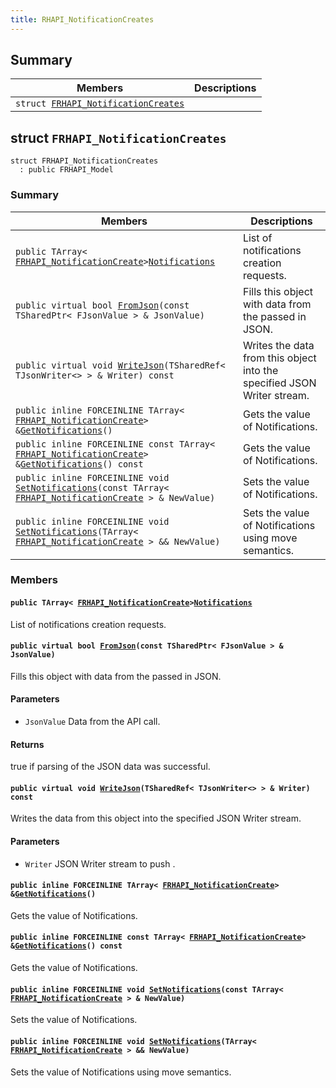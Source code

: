 ```yaml
---
title: RHAPI_NotificationCreates
---
```


## Summary

 Members                        | Descriptions                                
--------------------------------|---------------------------------------------
`struct `[`FRHAPI_NotificationCreates`](#structFRHAPI__NotificationCreates) | 

## struct `FRHAPI_NotificationCreates` <a id="structFRHAPI__NotificationCreates"></a>

```
struct FRHAPI_NotificationCreates
  : public FRHAPI_Model
```

### Summary

 Members                        | Descriptions                                
--------------------------------|---------------------------------------------
`public TArray< `[`FRHAPI_NotificationCreate`](RHAPI_NotificationCreate.md#structFRHAPI__NotificationCreate)` > `[`Notifications`](#structFRHAPI__NotificationCreates_1ae5e68d62abaf22a7f915837ea078699b) | List of notifications creation requests.
`public virtual bool `[`FromJson`](#structFRHAPI__NotificationCreates_1a70edb4b051108ea4c5758b5fae3940b1)`(const TSharedPtr< FJsonValue > & JsonValue)` | Fills this object with data from the passed in JSON.
`public virtual void `[`WriteJson`](#structFRHAPI__NotificationCreates_1a2fa02cb313ec137760873278c0cca082)`(TSharedRef< TJsonWriter<> > & Writer) const` | Writes the data from this object into the specified JSON Writer stream.
`public inline FORCEINLINE TArray< `[`FRHAPI_NotificationCreate`](RHAPI_NotificationCreate.md#structFRHAPI__NotificationCreate)` > & `[`GetNotifications`](#structFRHAPI__NotificationCreates_1a4bd973acfcfa83b8b44025f8dc6f0481)`()` | Gets the value of Notifications.
`public inline FORCEINLINE const TArray< `[`FRHAPI_NotificationCreate`](RHAPI_NotificationCreate.md#structFRHAPI__NotificationCreate)` > & `[`GetNotifications`](#structFRHAPI__NotificationCreates_1a4d888bb75ee48b378ca998e861749de7)`() const` | Gets the value of Notifications.
`public inline FORCEINLINE void `[`SetNotifications`](#structFRHAPI__NotificationCreates_1ab06d44fd3c3db0bca17dbab56f9fee36)`(const TArray< `[`FRHAPI_NotificationCreate`](RHAPI_NotificationCreate.md#structFRHAPI__NotificationCreate)` > & NewValue)` | Sets the value of Notifications.
`public inline FORCEINLINE void `[`SetNotifications`](#structFRHAPI__NotificationCreates_1a5fa99b493c95adef01b6c9ce2255521d)`(TArray< `[`FRHAPI_NotificationCreate`](RHAPI_NotificationCreate.md#structFRHAPI__NotificationCreate)` > && NewValue)` | Sets the value of Notifications using move semantics.

### Members

#### `public TArray< `[`FRHAPI_NotificationCreate`](RHAPI_NotificationCreate.md#structFRHAPI__NotificationCreate)` > `[`Notifications`](#structFRHAPI__NotificationCreates_1ae5e68d62abaf22a7f915837ea078699b) <a id="structFRHAPI__NotificationCreates_1ae5e68d62abaf22a7f915837ea078699b"></a>

List of notifications creation requests.

#### `public virtual bool `[`FromJson`](#structFRHAPI__NotificationCreates_1a70edb4b051108ea4c5758b5fae3940b1)`(const TSharedPtr< FJsonValue > & JsonValue)` <a id="structFRHAPI__NotificationCreates_1a70edb4b051108ea4c5758b5fae3940b1"></a>

Fills this object with data from the passed in JSON.

#### Parameters
* `JsonValue` Data from the API call.

#### Returns
true if parsing of the JSON data was successful.

#### `public virtual void `[`WriteJson`](#structFRHAPI__NotificationCreates_1a2fa02cb313ec137760873278c0cca082)`(TSharedRef< TJsonWriter<> > & Writer) const` <a id="structFRHAPI__NotificationCreates_1a2fa02cb313ec137760873278c0cca082"></a>

Writes the data from this object into the specified JSON Writer stream.

#### Parameters
* `Writer` JSON Writer stream to push .

#### `public inline FORCEINLINE TArray< `[`FRHAPI_NotificationCreate`](RHAPI_NotificationCreate.md#structFRHAPI__NotificationCreate)` > & `[`GetNotifications`](#structFRHAPI__NotificationCreates_1a4bd973acfcfa83b8b44025f8dc6f0481)`()` <a id="structFRHAPI__NotificationCreates_1a4bd973acfcfa83b8b44025f8dc6f0481"></a>

Gets the value of Notifications.

#### `public inline FORCEINLINE const TArray< `[`FRHAPI_NotificationCreate`](RHAPI_NotificationCreate.md#structFRHAPI__NotificationCreate)` > & `[`GetNotifications`](#structFRHAPI__NotificationCreates_1a4d888bb75ee48b378ca998e861749de7)`() const` <a id="structFRHAPI__NotificationCreates_1a4d888bb75ee48b378ca998e861749de7"></a>

Gets the value of Notifications.

#### `public inline FORCEINLINE void `[`SetNotifications`](#structFRHAPI__NotificationCreates_1ab06d44fd3c3db0bca17dbab56f9fee36)`(const TArray< `[`FRHAPI_NotificationCreate`](RHAPI_NotificationCreate.md#structFRHAPI__NotificationCreate)` > & NewValue)` <a id="structFRHAPI__NotificationCreates_1ab06d44fd3c3db0bca17dbab56f9fee36"></a>

Sets the value of Notifications.

#### `public inline FORCEINLINE void `[`SetNotifications`](#structFRHAPI__NotificationCreates_1a5fa99b493c95adef01b6c9ce2255521d)`(TArray< `[`FRHAPI_NotificationCreate`](RHAPI_NotificationCreate.md#structFRHAPI__NotificationCreate)` > && NewValue)` <a id="structFRHAPI__NotificationCreates_1a5fa99b493c95adef01b6c9ce2255521d"></a>

Sets the value of Notifications using move semantics.

